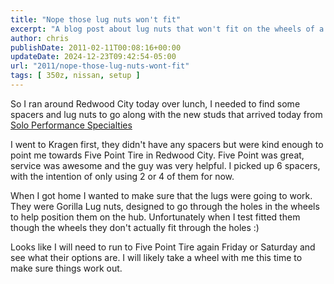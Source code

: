 ```yaml
---
title: "Nope those lug nuts won't fit"
excerpt: "A blog post about lug nuts that won't fit on the wheels of a Nissan 350z, always be sure to use the right lug nuts on your car!"
author: chris
publishDate: 2011-02-11T00:08:16+00:00
updateDate: 2024-12-23T09:42:54-05:00
url: "2011/nope-those-lug-nuts-wont-fit"
tags: [ 350z, nissan, setup ]
---
```


So I ran around Redwood City today over lunch, I needed to find some spacers and lug nuts to go along with the new studs that arrived today from [Solo Performance Specialties](https://www.soloperformance.com)

I went to Kragen first, they didn't have any spacers but were kind enough to point me towards Five Point Tire in Redwood City. Five Point was great, service was awesome and the guy was very helpful. I picked up 6 spacers, with the intention of only using 2 or 4 of them for now.

When I got home I wanted to make sure that the lugs were going to work. They were Gorilla Lug nuts, designed to go through the holes in the wheels to help position them on the hub. Unfortunately when I test fitted them though the wheels they don't actually fit through the holes :)

Looks like I will need to run to Five Point Tire again Friday or Saturday and see what their options are. I will likely take a wheel with me this time to make sure things work out.

